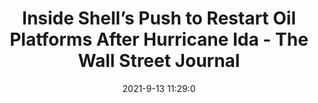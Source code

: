 ---
"title": "Inside Shell’s Push to Restart Oil Platforms After Hurricane Ida - The Wall Street Journal"
"date": "2021-9-13 11:29:0"
"feed_name": "GOOGLENEWS"
"feed_website": "https://news.google.com/search?q=drilling%2Bincident&hl=en-US&gl=US&ceid=US:en"
"feed_rss": "https://news.google.com/rss/search?q=drilling%2Bincident&hl=en-US&gl=US&ceid=US:en"
"link": "https://www.wsj.com/articles/shell-pushes-to-restart-oil-platforms-after-hurricane-ida-11631532598"
"file": "_posts/2021-9-13-11-29-0_GOOGLENEWS_d3aad9f0145a5efbebd37bfeff15a80ff2cd2c94.md"
"accident": "0"
"drilling": "0"
---
